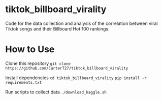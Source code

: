 # tiktok_billboard_virality
Code for the data collection and analysis of the correlation between viral Tiktok songs and their Billboard Hot 100 rankings.

# How to Use

Clone this repository
`git clone https://github.com/CarterT27/tiktok_billboard_virality`

Install dependencies
`cd tiktok_billboard_virality`
`pip install -r requirements.txt`

Run scripts to collect data
`./download_kaggle.sh`
